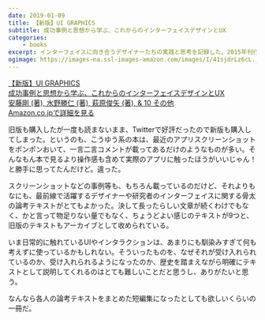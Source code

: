 ```yaml
---
date: 2019-01-09
title: 【新版】UI GRAPHICS 
subtitle: 成功事例と思想から学ぶ、これからのインターフェイスデザインとUX
categories: 
    - books
excerpt: インターフェイスに向き合うデザイナーたちの実践と思考を記録した、2015年刊行の書籍『UI GRAPHICS』の新版
ogimage: https://images-na.ssl-images-amazon.com/images/I/41sjdrLz6cL._SX377_BO1,204,203,200_.jpg
---
```


<div class="__media"><a href="https://www.amazon.co.jp/dp/4802511051/?tag=warikiru-22" target="_blank" rel="noopener">
<img src="https://images-na.ssl-images-amazon.com/images/I/41sjdrLz6cL._SX377_BO1,204,203,200_.jpg" alt="" class="__media__image">
<div class="__media__body">
    <div>【新版】UI GRAPHICS<br>成功事例と思想から学ぶ、これからのインターフェイスデザインとUX</div>
    <div class="__media__text">安藤剛 (著), 水野勝仁 (著), 萩原俊矢 (著), & 10 その他</div>
    <div>Amazon.co.jpで詳細を見る</div>
</div>
</a></div>

旧版も購入したが一度も読まないまま、Twitterで好評だったので新版も購入してしまった。というのも、こうゆう系の本は、最近のアプリスクリーンショットをポンポンおいて、一言二言コメントが載ってあるだけのようなものが多い。そんなもん本で見るより操作感も含めて実際のアプリに触ったほうがいいじゃん！と勝手に思ってたんだけど。違った。

スクリーンショットなどの事例等も、もちろん載っているのだけど、それよりもなにも、最前線で活躍するデザイナーや研究者のインターフェイスに関する骨太の論考テキストがとてもよかった。決して長ったらしい文章が続くわけでもなく、かと言って物足りない量でもなく、ちょうどよい感じのテキストが9つと、旧版のテキストもアーカイブとして收められている。

いま日常的に触れているUIやインタラクションは、あまりにも馴染みすぎて何も考えずに使っているかもしれない。そういったものを、なぜそれが受け入れられているのか、受け入れられるようになったのか、歴史を踏まえながら明確にテキストとして説明してくれるのはとても難しいことだと思うし、ありがたいと思う。

なんなら各人の論考テキストをまとめた短編集になったとしても欲しいくらいの一冊だ。



